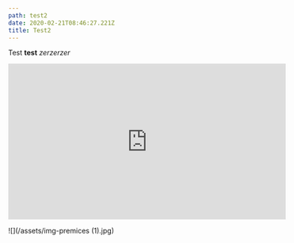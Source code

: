 ```yaml
---
path: test2
date: 2020-02-21T08:46:27.221Z
title: Test2
---
```

Test **test** *zerzerzer*

<iframe width="560" height="315" src="https://www.youtube.com/embed/_CNZJLYvINc" frameborder="0" allow="accelerometer; autoplay; encrypted-media; gyroscope; picture-in-picture" allowfullscreen></iframe>



![](/assets/img-premices (1).jpg)
